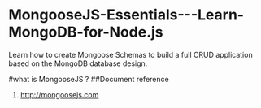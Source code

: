 # MongooseJS-Essentials---Learn-MongoDB-for-Node.js
Learn how to create Mongoose Schemas to build a full CRUD application based on the MongoDB database design.


#what is MongooseJS ?
  ##Document reference
  1. http://mongoosejs.com